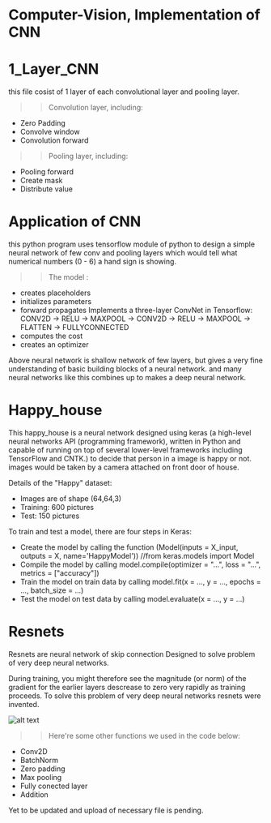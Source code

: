 # Computer-Vision, Implementation of CNN

# 1_Layer_CNN
this file cosist of 1 layer of each convolutional layer and pooling layer. 

 >> Convolution layer, including:
  * Zero Padding
  * Convolve window
  * Convolution forward
  
 >>Pooling layer, including:
  * Pooling forward
  * Create mask
  * Distribute value
  
# Application of CNN
this python program uses tensorflow module of python to design a simple neural network of few conv and pooling layers  which would tell what numerical numbers (0 - 6) a hand sign is showing.

 >> The model :
 * creates placeholders
 * initializes parameters
 * forward propagates
    Implements a three-layer ConvNet in Tensorflow:
       CONV2D -> RELU -> MAXPOOL -> CONV2D -> RELU -> MAXPOOL -> FLATTEN -> FULLYCONNECTED
 * computes the cost
 * creates an optimizer

Above neural network is shallow network of few layers, but gives a very fine understanding of basic building blocks of a neural network.
and many neural networks like this combines up to makes a deep neural network.


# Happy_house

This happy_house is a neural network designed using keras (a high-level neural networks API (programming framework), written in Python and capable of running on top of several lower-level frameworks including TensorFlow and CNTK.) to decide that person in a image is happy or not. images would be taken by a camera attached on front door of house.

Details of the "Happy" dataset:
 * Images are of shape (64,64,3)
 * Training: 600 pictures
 * Test: 150 pictures
 
 To train and test a model, there are four steps in Keras:

 * Create the model by calling the function (Model(inputs = X_input, outputs = X, name='HappyModel')) //from keras.models import Model
 * Compile the model by calling model.compile(optimizer = "...", loss = "...", metrics = ["accuracy"])
 * Train the model on train data by calling model.fit(x = ..., y = ..., epochs = ..., batch_size = ...)
 * Test the model on test data by calling model.evaluate(x = ..., y = ...)

# Resnets

Resnets are neural network of skip connection Designed to solve problem of very deep neural networks.

During training, you might therefore see the magnitude (or norm) of the gradient for the earlier layers descrease to zero very rapidly as training proceeds. To solve this problem of very deep neural networks resnets were invented.

![alt text](https://raw.githubusercontent.com/shivendrapratap2/Computer-Vision/blob/master/Readme1.PNG)

 >>Here're some other functions we used in the code below:
 * Conv2D
 * BatchNorm
 * Zero padding
 * Max pooling
 * Fully conected layer
 * Addition








Yet to be updated and upload of necessary file is pending. 
